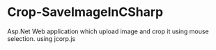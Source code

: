 # Crop-SaveImageInCSharp
Asp.Net Web application which upload image and crop it using mouse selection. using jcorp.js
